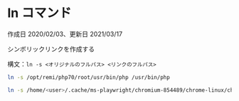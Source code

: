 # ln コマンド

作成日 2020/02/03、更新日 2021/03/17

シンボリックリンクを作成する

構文：`ln -s <オリジナルのフルパス> <リンクのフルパス>`

```bash
ln -s /opt/remi/php70/root/usr/bin/php /usr/bin/php

ln -s /home/<user>/.cache/ms-playwright/chromium-854489/chrome-linux/chrome /home/<user>/chrome
```
